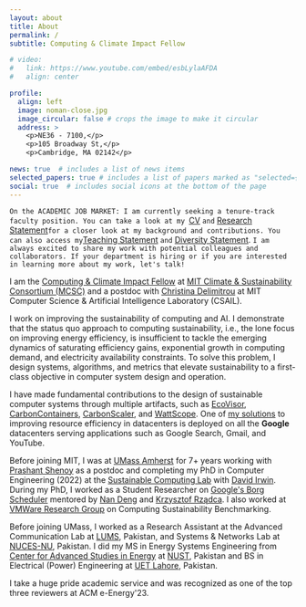 ```yaml
---
layout: about
title: About
permalink: /
subtitle: Computing & Climate Impact Fellow

# video:
#   link: https://www.youtube.com/embed/esbLylaAFDA
#   align: center

profile:
  align: left
  image: noman-close.jpg
  image_circular: false # crops the image to make it circular
  address: >
    <p>NE36 - 7100,</p>
    <p>105 Broadway St,</p>
    <p>Cambridge, MA 02142</p>

news: true  # includes a list of news items
selected_papers: true # includes a list of papers marked as "selected={true}"
social: true  # includes social icons at the bottom of the page
---
```



`On the ACADEMIC JOB MARKET: I am currently seeking a tenure-track faculty position. You can take a look at my `[CV](https://noman-bashir.github.io/cv/) `and` [Research Statement](https://noman-bashir.github.io/assets/pdf/research_statement.pdf)` for a closer look at my background and contributions. You can also access my `[Teaching Statement](https://noman-bashir.github.io/assets/pdf/teaching_statement.pdf) `and` [Diversity Statement](https://noman-bashir.github.io/assets/pdf/diversity_statement.pdf). `I am always excited to share my work with potential colleagues and collaborators. If your department is hiring or if you are interested in learning more about my work, let's talk!`


I am the [Computing & Climate Impact Fellow](https://impactclimate.mit.edu/people/noman-bashir/) at [MIT Climate & Sustainability Consortium (MCSC)](https://impactclimate.mit.edu/) and a postdoc with [Christina Delimitrou](https://people.csail.mit.edu/delimitrou/Main.html) at MIT Computer Science & Artificial Intelligence Laboratory (CSAIL). 


I work on improving the sustainability of computing and AI. I demonstrate that the status quo approach to computing sustainability, i.e., the lone focus on improving energy efficiency, is insufficient to tackle the emerging dynamics of saturating efficiency gains, exponential growth in computing demand, and electricity availability constraints. To solve this problem, I design systems, algorithms, and metrics that elevate sustainability to a first-class objective in computer system design and operation. 

I have made fundamental contributions to the design of sustainable computer systems through multiple artifacts, such as [EcoVisor](https://noman-bashir.github.io/assets/pdf/asplos2023-ecovisor.pdf), [CarbonContainers](https://noman-bashir.github.io/assets/pdf/socc23_carbon_containers.pdf), [CarbonScaler](https://dl.acm.org/doi/pdf/10.1145/3626788), and [WattScope](https://noman-bashir.github.io/assets/pdf/performance23-wattscope.pdf). 
One of [my solutions](https://research.google/pubs/take-it-to-the-limit-peak-prediction-driven-resource-overcommitment-in-datacenters/) to improving resource efficiency in datacenters is deployed on all the **Google** datacenters serving applications such as Google Search, Gmail, and YouTube.

Before joining MIT, I was at [UMass Amherst](https://www.umass.edu/) for 7+ years working with [Prashant Shenoy](https://people.cs.umass.edu/~shenoy/) as a postdoc and completing my PhD in Computer Engineering (2022) at the [Sustainable Computing Lab](https://www.sustainablecomputinglab.io/) with [David Irwin](https://www.davidirwin.info/). During my PhD, I worked as a Student Researcher on [Google's Borg Scheduler](https://research.google/research-areas/distributed-systems-and-parallel-computing/) mentored by [Nan Deng](https://research.google/people/106970/) and [Krzysztof Rządca](https://www.mimuw.edu.pl/~krzadca/). I also worked at [VMWare Research Group](https://research.vmware.com/) on Computing Sustainability Benchmarking. 

Before joining UMass, I worked as a Research Assistant at the Advanced Communication Lab at [LUMS](https://lums.edu.pk/), Pakistan, and Systems & Networks Lab at [NUCES-NU](https://www.nu.edu.pk/), Pakistan. 
I did my MS in Energy Systems Engineering from [Center for Advanced Studies in Energy](https://uspcase.nust.edu.pk/about-us/nust-at-a-glance/) at [NUST](https://nust.edu.pk/), Pakistan and BS in Electrical (Power) Engineering at [UET Lahore](https://www.uet.edu.pk/), Pakistan. 

I take a huge pride academic service and was recognized as one of the top three reviewers at ACM e-Energy'23.


